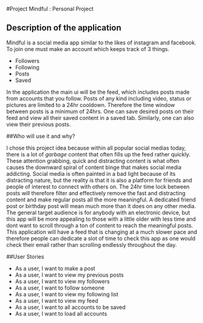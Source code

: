 #Project Mindful : Personal Project

## Description of the application

Mindful is a social media app similar to the likes of instagram and facebook. To join one must make an account which 
keeps track of 3 things.

- Followers
- Following
- Posts
- Saved

In the application the main ui will be the feed, which includes posts made from accounts that you follow. Posts of any 
kind including video, status or pictures are limited to a 24hr cooldown. Therefore the time window between posts 
is a minimum of 24hrs. One can save desired posts on their feed and view all their saved content in a saved tab. 
Similarly, one can also view their previous posts.

##Who will use it and why?

I chose this project idea because within all popular social medias today, there is a lot of *garbage* content that 
often fills up the feed rather quickly. These attention grabbing, quick and distracting content is what often causes the
downward spiral of content binge that makes social media addicting. Social media is often painted in a bad light because
of its distracting nature, but the reality is that it is also a platform for friends and people of interest to connect 
with others on. The 24hr time lock between posts will therefore filter and effectively remove the fast and distracting 
content and make regular posts all the more meaningful. A dedicated friend post or birthday post will mean much more 
than it does on any other media. The general target audience is for anybody with an electronic device, but this app will
be more appealing to those with a little older with less time and dont want to scroll through a ton of content to reach 
the meaningful posts. This application will have a feed that is changing at a much slower pace and therefore people can dedicate a slot
of time to check this app as one would check their email rather than scrolling endlessly throughout the day.

##User Stories

- As a user, I want to make a post
- As a user, I want to view my previous posts
- As a user, I want to view my followers
- As a user, I want to follow someone
- As a user, I want to view my following list
- As a user, I want to view my feed
- As a user, I want to all accounts to be saved
- As a user, I want to load all accounts
